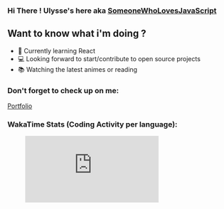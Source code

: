 ### Hi There ! Ulysse's here aka [SomeoneWhoLovesJavaScript][website]

## Want to know what i'm doing ?

- 🚧 Currently learning React
- 💻 Looking forward to start/contribute to open source projects
- 📚 Watching the latest animes or reading

### Don't forget to check up on me:

[Portfolio][website]

### WakaTime Stats (Coding Activity per language):

<p>
    <a href="https://wakatime.com/@144f7528-f98a-4ef5-84b3-a3df4de010ce">
        <figure width="600px"><embed src="https://wakatime.com/share/@144f7528-f98a-4ef5-84b3-a3df4de010ce/1756ae32-aa90-4b96-9595-8512fda2de80.svg"></embed></figure>
    </a>
</p>

[website]: https://www.ulysse-asso-o.fr/
